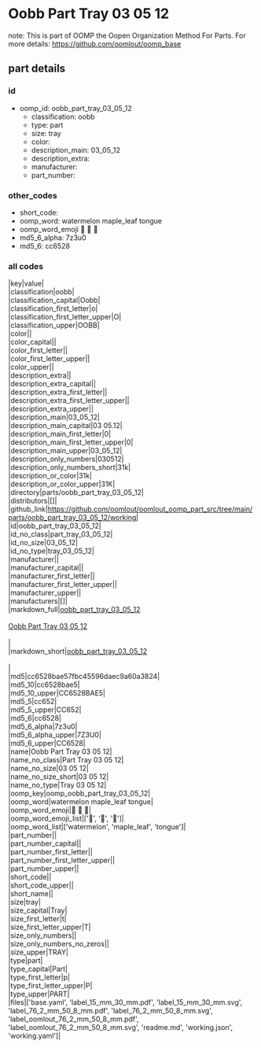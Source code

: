# Oobb Part Tray 03 05 12  

note: This is part of OOMP the Oopen Organization Method For Parts. For more details: https://github.com/oomlout/oomp_base

##  part details





### id
* oomp_id: oobb_part_tray_03_05_12
  * classification: oobb
  * type: part
  * size: tray
  * color: 
  * description_main: 03_05_12
  * description_extra: 
  * manufacturer: 
  * part_number: 

### other_codes
* short_code: 
* oomp_word: watermelon maple_leaf tongue
* oomp_word_emoji :watermelon: :maple_leaf: :tongue:
* md5_6_alpha: 7z3u0
* md5_6: cc6528

### all codes 
|key|value|  
|classification|oobb|  
|classification_capital|Oobb|  
|classification_first_letter|o|  
|classification_first_letter_upper|O|  
|classification_upper|OOBB|  
|color||  
|color_capital||  
|color_first_letter||  
|color_first_letter_upper||  
|color_upper||  
|description_extra||  
|description_extra_capital||  
|description_extra_first_letter||  
|description_extra_first_letter_upper||  
|description_extra_upper||  
|description_main|03_05_12|  
|description_main_capital|03 05.12|  
|description_main_first_letter|0|  
|description_main_first_letter_upper|0|  
|description_main_upper|03_05_12|  
|description_only_numbers|030512|  
|description_only_numbers_short|31k|  
|description_or_color|31k|  
|description_or_color_upper|31K|  
|directory|parts/oobb_part_tray_03_05_12|  
|distributors|[]|  
|github_link|https://github.com/oomlout/oomlout_oomp_part_src/tree/main/parts/oobb_part_tray_03_05_12/working|  
|id|oobb_part_tray_03_05_12|  
|id_no_class|part_tray_03_05_12|  
|id_no_size|03_05_12|  
|id_no_type|tray_03_05_12|  
|manufacturer||  
|manufacturer_capital||  
|manufacturer_first_letter||  
|manufacturer_first_letter_upper||  
|manufacturer_upper||  
|manufacturers|[]|  
|markdown_full|[oobb_part_tray_03_05_12](https://github.com/oomlout/oomlout_oomp_part_src/tree/main/parts/oobb_part_tray_03_05_12/working)<br>[](https://github.com/oomlout/oomlout_oomp_part_src/tree/main/parts/oobb_part_tray_03_05_12/working)<br>[Oobb Part Tray 03 05 12](https://github.com/oomlout/oomlout_oomp_part_src/tree/main/parts/oobb_part_tray_03_05_12/working)<br><br>|  
|markdown_short|[oobb_part_tray_03_05_12](https://github.com/oomlout/oomlout_oomp_part_src/tree/main/parts/oobb_part_tray_03_05_12/working)<br><br>|  
|md5|cc6528bae57fbc45596daec9a60a3824|  
|md5_10|cc6528bae5|  
|md5_10_upper|CC6528BAE5|  
|md5_5|cc652|  
|md5_5_upper|CC652|  
|md5_6|cc6528|  
|md5_6_alpha|7z3u0|  
|md5_6_alpha_upper|7Z3U0|  
|md5_6_upper|CC6528|  
|name|Oobb Part Tray 03 05 12|  
|name_no_class|Part Tray 03 05 12|  
|name_no_size|03 05 12|  
|name_no_size_short|03 05 12|  
|name_no_type|Tray 03 05 12|  
|oomp_key|oomp_oobb_part_tray_03_05_12|  
|oomp_word|watermelon maple_leaf tongue|  
|oomp_word_emoji|:watermelon: :maple_leaf: :tongue:|  
|oomp_word_emoji_list|[':watermelon:', ':maple_leaf:', ':tongue:']|  
|oomp_word_list|['watermelon', 'maple_leaf', 'tongue']|  
|part_number||  
|part_number_capital||  
|part_number_first_letter||  
|part_number_first_letter_upper||  
|part_number_upper||  
|short_code||  
|short_code_upper||  
|short_name||  
|size|tray|  
|size_capital|Tray|  
|size_first_letter|t|  
|size_first_letter_upper|T|  
|size_only_numbers||  
|size_only_numbers_no_zeros||  
|size_upper|TRAY|  
|type|part|  
|type_capital|Part|  
|type_first_letter|p|  
|type_first_letter_upper|P|  
|type_upper|PART|  
|files|['base.yaml', 'label_15_mm_30_mm.pdf', 'label_15_mm_30_mm.svg', 'label_76_2_mm_50_8_mm.pdf', 'label_76_2_mm_50_8_mm.svg', 'label_oomlout_76_2_mm_50_8_mm.pdf', 'label_oomlout_76_2_mm_50_8_mm.svg', 'readme.md', 'working.json', 'working.yaml']|  
